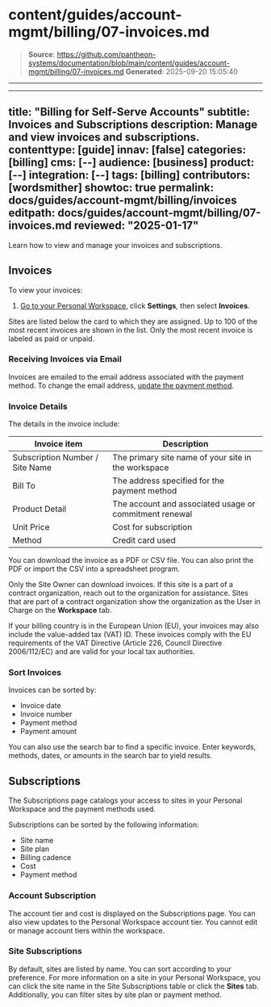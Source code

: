 # content/guides/account-mgmt/billing/07-invoices.md

> **Source**: https://github.com/pantheon-systems/documentation/blob/main/content/guides/account-mgmt/billing/07-invoices.md
> **Generated**: 2025-09-20 15:05:40

---

---
title: "Billing for Self-Serve Accounts"
subtitle: Invoices and Subscriptions
description: Manage and view invoices and subscriptions.
contenttype: [guide]
innav: [false]
categories: [billing]
cms: [--]
audience: [business]
product: [--]
integration: [--]
tags: [billing]
contributors: [wordsmither]
showtoc: true
permalink: docs/guides/account-mgmt/billing/invoices
editpath: docs/guides/account-mgmt/billing/07-invoices.md
reviewed: "2025-01-17"
---

Learn how to view and manage your invoices and subscriptions.

## Invoices

To view your invoices:

1. [Go to your Personal Workspace](/guides/account-mgmt/workspace-sites-teams/workspaces#switch-between-workspaces), click **Settings**, then select **Invoices**.

Sites are listed below the card to which they are assigned. Up to 100 of the most recent invoices are shown in the list. Only the most recent invoice is labeled as paid or unpaid.

### Receiving Invoices via Email

Invoices are emailed to the email address associated with the payment method.  To change the email address, [update the payment method](/guides/account-mgmt/billing/methods#update-personal-payment-method).

### Invoice Details

The details in the invoice include:

|Invoice item| Description|
|------------|------------|
|Subscription Number / Site Name| The primary site name of your site in the workspace|
|Bill To| The address specified for the payment method|
|Product Detail| The account and associated usage or commitment renewal|
|Unit Price| Cost for subscription|
|Method| Credit card used|

You can download the invoice as a PDF or CSV file. You can also print the PDF or import the CSV into a spreadsheet program.

<Alert title="Note" type="info" >

Only the Site Owner can download invoices.  If this site is a part of a contract organization, reach out to the organization for assistance.  Sites that are part of a contract organization show the organization as the User in Charge on the **Workspace** tab.

</Alert>

If your billing country is in the European Union (EU), your invoices may also include the value-added tax (VAT) ID.
These invoices comply with the EU requirements of the VAT Directive (Article 226, Council Directive 2006/112/EC) and are valid for your local tax authorities. 

### Sort Invoices


Invoices can be sorted by:

* Invoice date
* Invoice number
* Payment method
* Payment amount

You can also use the search bar to find a specific invoice. Enter keywords, methods, dates, or amounts in the search bar to yield results.

## Subscriptions

The Subscriptions page catalogs your access to sites in your Personal Workspace and the payment methods used.

Subscriptions can be sorted by the following information:

* Site name
* Site plan
* Billing cadence
* Cost
* Payment method

### Account Subscription

The account tier and cost is displayed on the Subscriptions page. You can also view updates to the Personal Workspace account tier. You cannot edit or manage account tiers within the workspace. 

### Site Subscriptions

By default, sites are listed by name. You can sort according to your preference. For more information on a site in your Personal Workspace, you can click the site name in the Site Subscriptions table or click the **Sites** tab. Additionally, you can filter sites by site plan or payment method.

